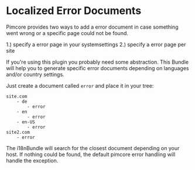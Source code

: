 # Localized Error Documents

Pimcore provides two ways to add a error document in case something went wrong or a specific page could not be found.

1.) specify a error page in your systemsettings
2.) specify a error page per site

If you're using this plugin you probably need some abstraction. 
This Bundle will help you to generate specific error documents depending on languages and/or country settings.

Just create a document called `error` and place it in your tree:

```text
site.com
    - de
        - error
    - en
        - error
    - en-US
        - error
site2.com
    - error
```

The i18nBundle will search for the closest document depending on your host. 
If nothing could be found, the default pimcore error handling will handle the exception.